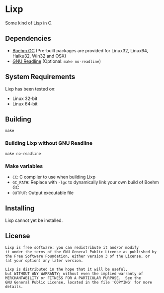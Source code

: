 Lixp
====

Some kind of Lisp in C.

Dependencies
------------

 * [Boehm GC](http://www.hpl.hp.com/personal/Hans_Boehm/gc/) (Pre-built packages are provided for Linux32, Linux64, Haiku32, Win32 and OSX)
 * [GNU Readline](http://tiswww.case.edu/php/chet/readline/rltop.html) (Optional: `make no-readline`)

System Requirements
-------------------

Lixp has been tested on:

 * Linux 32-bit
 * Linux 64-bit

Building
--------

    make

### Building Lixp without GNU Readline

    make no-readline

### Make variables

 * `CC`: C compiler to use when building Lixp
 * `GC_PATH`: Replace with `-lgc` to dynamically link your own build of Boehm GC
 * `OUTPUT`: Output executable file

Installing
----------

Lixp cannot yet be installed.

License
-------

    Lixp is free software: you can redistribute it and/or modify
    it under the terms of the GNU General Public License as published by
    the Free Software Foundation, either version 3 of the License, or
    (at your option) any later version. 
    
    Lixp is distributed in the hope that it will be useful,
    but WITHOUT ANY WARRANTY; without even the implied warranty of
    MERCHANTABILITY or FITNESS FOR A PARTICULAR PURPOSE.  See the
    GNU General Public License, located in the file 'COPYING' for more details.
